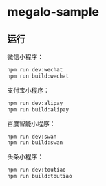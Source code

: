 # megalo-sample

## 运行

微信小程序：

```bash
npm run dev:wechat
npm run build:wechat
```

支付宝小程序：

```bash
npm run dev:alipay
npm run build:alipay
```

百度智能小程序：

```bash
npm run dev:swan
npm run build:swan
```

头条小程序：

```bash
npm run dev:toutiao
npm run build:toutiao
```
